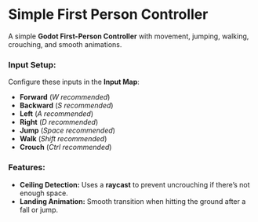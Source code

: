 # Simple First Person Controller  

A simple **Godot First-Person Controller** with movement, jumping, walking, crouching, and smooth animations.  

### **Input Setup:**  
Configure these inputs in the **Input Map**:  
- **Forward** (*W recommended*)  
- **Backward** (*S recommended*)  
- **Left** (*A recommended*)  
- **Right** (*D recommended*)  
- **Jump** (*Space recommended*)  
- **Walk** (*Shift recommended*)  
- **Crouch** (*Ctrl recommended*)  

### **Features:**  
- **Ceiling Detection:** Uses a **raycast** to prevent uncrouching if there’s not enough space.  
- **Landing Animation:** Smooth transition when hitting the ground after a fall or jump.  